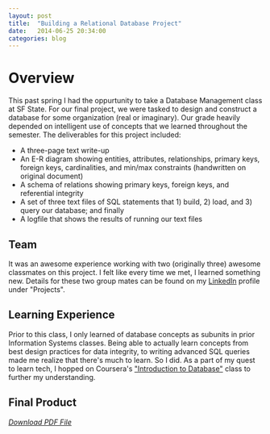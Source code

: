 ```yaml
---
layout: post
title:  "Building a Relational Database Project"
date:   2014-06-25 20:34:00 
categories: blog
---
```

# Overview
This past spring I had the oppurtunity to take a Database Management class at SF State. For our final project, we were tasked to design and construct a database for some organization (real or imaginary). Our grade heavily depended on intelligent use of concepts that we learned throughout the semester. The deliverables for this project included:
* A three-page text write-up
* An E-R diagram showing entities, attributes, relationships, primary keys, foreign keys, cardinalities, and min/max constraints (handwritten on original document)
* A schema of relations showing primary keys, foreign keys, and referential integrity
* A set of three text files of SQL statements that 1) build, 2) load, and 3) query our database; and finally
* A logfile that shows the results of running our text files

## Team
It was an awesome experience working with two (originally three) awesome classmates on this project. I felt like every time we met, I learned something new. Details for these two group mates can be found on my [LinkedIn](https://www.linkedin.com/in/genevereyes) profile under "Projects".

## Learning Experience
Prior to this class, I only learned of database concepts as subunits in prior Information Systems classes. Being able to actually learn concepts from best design practices for data integrity, to writing  advanced SQL queries made me realize that there's much to learn. So I did. As a part of my quest to learn tech, I hopped on Coursera's ["Introduction to Database"](https://class.coursera.org/db) class to further my understanding.

## Final Product
*[Download PDF File](genevereyes.com/img/database-design.pdf)*